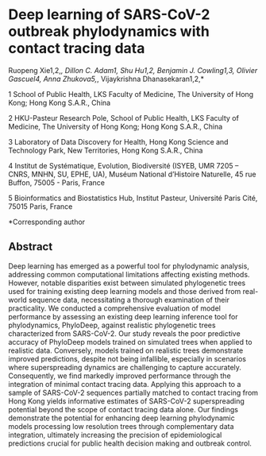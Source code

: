 # Deep learning of SARS-CoV-2 outbreak phylodynamics with contact tracing data

Ruopeng Xie1,2,*, Dillon C. Adam1, Shu Hu1,2, Benjamin J. Cowling1,3, Olivier Gascuel4, Anna Zhukova5,*, Vijaykrishna Dhanasekaran1,2,*


1 School of Public Health, LKS Faculty of Medicine, The University of Hong Kong; Hong Kong S.A.R., China

2 HKU-Pasteur Research Pole, School of Public Health, LKS Faculty of Medicine, The University of Hong Kong; Hong Kong S.A.R., China

3 Laboratory of Data Discovery for Health, Hong Kong Science and Technology Park, New Territories, Hong Kong S.A.R., China

4 Institut de Systématique, Evolution, Biodiversité (ISYEB, UMR 7205 – CNRS, MNHN, SU, EPHE, UA), Muséum National d’Histoire Naturelle, 45 rue Buffon, 75005 - Paris, France

5 Bioinformatics and Biostatistics Hub, Institut Pasteur, Université Paris Cité, 75015 Paris, France

*Corresponding author

## Abstract
Deep learning has emerged as a powerful tool for phylodynamic analysis, addressing common computational limitations affecting existing methods. However, notable disparities exist between simulated phylogenetic trees used for training existing deep learning models and those derived from real-world sequence data, necessitating a thorough examination of their practicality. We conducted a comprehensive evaluation of model performance by assessing an existing deep learning inference tool for phylodynamics, PhyloDeep, against realistic phylogenetic trees characterized from SARS-CoV-2. Our study reveals the poor predictive accuracy of PhyloDeep models trained on simulated trees when applied to realistic data. Conversely, models trained on realistic trees demonstrate improved predictions, despite not being infallible, especially in scenarios where superspreading dynamics are challenging to capture accurately. Consequently, we find markedly improved performance through the integration of minimal contact tracing data. Applying this approach to a sample of SARS-CoV-2 sequences partially matched to contact tracing from Hong Kong yields informative estimates of SARS-CoV-2 superspreading potential beyond the scope of contact tracing data alone. Our findings demonstrate the potential for enhancing deep learning phylodynamic models processing low resolution trees through complementary data integration, ultimately increasing the precision of epidemiological predictions crucial for public health decision making and outbreak control.